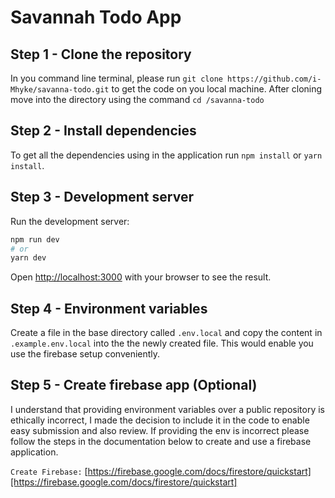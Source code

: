 # Savannah Todo App

## Step 1 - Clone the repository

In you command line terminal, please run `git clone https://github.com/i-Mhyke/savanna-todo.git` to get the code on you local machine.
After cloning move into the directory using the command `cd /savanna-todo`

## Step 2 - Install dependencies

To get all the dependencies using in the application run `npm install` or `yarn install`.

## Step 3 - Development server

Run the development server:

```bash
npm run dev
# or
yarn dev
```

Open [http://localhost:3000](http://localhost:3000) with your browser to see the result.

## Step 4 - Environment variables

Create a file in the base directory called `.env.local` and copy the content in `.example.env.local` into the the newly created file.
This would enable you use the firebase setup conveniently.

## Step 5 - Create firebase app (Optional)

I understand that providing environment variables over a public repository is ethically incorrect, I made the decision to include it in the code to enable easy
submission and also review. If providing the env is incorrect please follow the steps in the documentation below to create and use a firebase application.

`Create Firebase:` [https://firebase.google.com/docs/firestore/quickstart][https://firebase.google.com/docs/firestore/quickstart]
